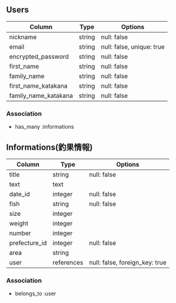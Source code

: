 ## Users

| Column               | Type   | Options                   |
|----------------------|--------|---------------------------|
| nickname             | string | null: false               |
| email                | string | null: false, unique: true |
| encrypted_password   | string | null: false               |
| first_name           | string | null: false               |
| family_name          | string | null: false               |
| first_name_katakana  | string | null: false               |
| family_name_katakana | string | null: false               |

### Association

- has_many :informations

## Informations(釣果情報)

| Column              | Type       | Options                        |
|---------------------|----------- |------------------------------- |
| title               | string     | null: false                    |
| text                | text       |                                |
| date_id             | integer    | null: false                    |
| fish                | string     | null: false                    |
| size                | integer    |                                |
| weight              | integer    |                                |
| number              | integer    |                                |
| prefecture_id       | integer    | null: false                    |
| area                | string     |                                |
| user                | references | null: false, foreign_key: true |

### Association

- belongs_to :user
